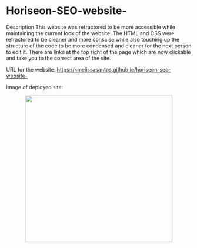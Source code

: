 # Horiseon-SEO-website-
Description
This website was refractored to be more accessible while maintaining the current look of the website. The HTML and CSS were refractored to be cleaner 
and more conscise while also touching up the structure of the code to be more condensed and cleaner for the next person to edit it. 
There are links at the top right of the page which are now clickable and take you to the correct area of the site.

URL for the website:
https://kmelissasantos.github.io/horiseon-seo-website-

Image of deployed site: 
<div align="center">
    <img src="/images/screen shot 2021-04-18 at 10.50.28 PM.png" width="400px"</img> 
</div>

